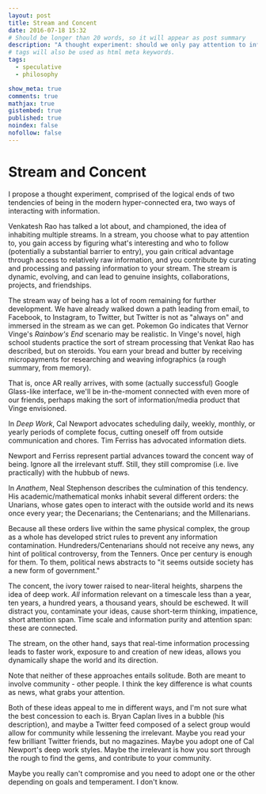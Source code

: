 ```yaml
---
layout: post
title: Stream and Concent
date: 2016-07-18 15:32
# Should be longer than 20 words, so it will appear as post summary
description: "A thought experiment: should we only pay attention to information good for long-term thinking, or should we dive right in?"
# tags will also be used as html meta keywords.
tags:
  - speculative
  - philosophy

show_meta: true
comments: true
mathjax: true
gistembed: true
published: true
noindex: false
nofollow: false
---
```


# Stream and Concent<a id="orgheadline1"></a>

I propose a thought experiment, comprised of the logical ends of two tendencies
of being in the modern hyper-connected era, two ways of interacting with
information.

Venkatesh Rao has talked a lot about, and championed, the idea of inhabiting
multiple streams. In a stream, you choose what to pay attention to, you gain
access by figuring what's interesting and who to follow (potentially a
substantial barrier to entry), you gain critical advantage through access to
relatively raw information, and you contribute by curating and processing and
passing information to your stream. The stream is dynamic, evolving, and can
lead to genuine insights, collaborations, projects, and friendships.

The stream way of being has a lot of room remaining for further development. We
have already walked down a path leading from email, to Facebook, to Instagram,
to Twitter, but Twitter is not as "always on" and immersed in the stream as we
can get. Pokemon Go indicates that Vernor Vinge's *Rainbow's End* scenario may be
realistic. In Vinge's novel, high school students practice the sort of stream
processing that Venkat Rao has described, but on steroids. You earn your bread
and butter by receiving micropayments for researching and weaving infographics
(a rough summary, from memory).

That is, once AR really arrives, with some (actually successful) Google
Glass-like interface, we'll be in-the-moment connected with even more of our
friends, perhaps making the sort of information/media product that Vinge
envisioned.

In *Deep Work*, Cal Newport advocates scheduling daily, weekly, monthly, or yearly
periods of complete focus, cutting oneself off from outside communication and
chores. Tim Ferriss has advocated information diets.

Newport and Ferriss represent partial advances toward the concent way of
being. Ignore all the irrelevant stuff. Still, they still compromise (i.e. live
practically) with the hubbub of news.

In *Anathem*, Neal Stephenson describes the culmination of this tendency. His
academic/mathematical monks inhabit several different orders: the Unarians,
whose gates open to interact with the outside world and its news once every
year; the Decenarians; the Centenarians; and the Millenarians.

Because all these orders live within the same physical complex, the group as a
whole has developed strict rules to prevent any information contamination.
Hundreders/Centenarians should not receive any news, any hint of political
controversy, from the Tenners. Once per century is enough for them. To them,
political news abstracts to "it seems outside society has a new form of
government."

The concent, the ivory tower raised to near-literal heights, sharpens the idea
of deep work. *All* information relevant on a timescale less than a year, ten
years, a hundred years, a thousand years, should be eschewed. It will distract
you, contaminate your ideas, cause short-term thinking, impatience, short
attention span. Time scale and information purity and attention span: these are
connected.

The stream, on the other hand, says that real-time information processing leads
to faster work, exposure to and creation of new ideas, allows you dynamically
shape the world and its direction.

Note that neither of these approaches entails solitude. Both are meant to
involve community - other people. I think the key difference is what counts as
news, what grabs your attention.

Both of these ideas appeal to me in different ways, and I'm not sure what the
best concession to each is. Bryan Caplan lives in a bubble (his description),
and maybe a Twitter feed composed of a select group would allow for community
while lessening the irrelevant. Maybe you read your few brilliant Twitter
friends, but no magazines. Maybe you adopt one of Cal Newport's deep work
styles. Maybe the irrelevant is how you sort through the rough to find the gems,
and contribute to your community. 

Maybe you really can't compromise and you need to adopt one or the other
depending on goals and temperament. I don't know.
